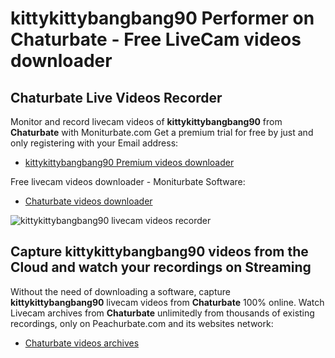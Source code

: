 # kittykittybangbang90 Performer on Chaturbate - Free LiveCam videos downloader

## Chaturbate Live Videos Recorder

Monitor and record livecam videos of **kittykittybangbang90** from **Chaturbate** with Moniturbate.com
Get a premium trial for free by just and only registering with your Email address:
* [kittykittybangbang90 Premium videos downloader](https://moniturbate.com/request-demo-licence-key.html)

Free livecam videos downloader - Moniturbate Software:
* [Chaturbate videos downloader](https://moniturbate.com/moniturbate-download-software.html)

![kittykittybangbang90 livecam videos recorder](https://peachurnet.com/templates/moniturbate-software.png)


## Capture kittykittybangbang90 videos from the Cloud and watch your recordings on Streaming

Without the need of downloading a software, capture **kittykittybangbang90** livecam videos from **Chaturbate** 100% online.
Watch Livecam archives from **Chaturbate** unlimitedly from thousands of existing recordings, only on Peachurbate.com and its websites network:
* [Chaturbate videos archives](https://peachurnet.com/)